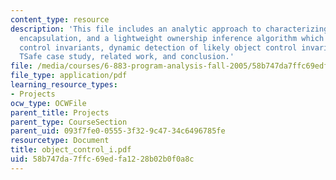```yaml
---
content_type: resource
description: 'This file includes an analytic approach to characterizing sharing and
  encapsulation, and a lightweight ownership inference algorithm which explains object
  control invariants, dynamic detection of likely object control invariants, scalability:
  TSafe case study, related work, and conclusion.'
file: /media/courses/6-883-program-analysis-fall-2005/58b747da7ffc69edfa1228b02b0f0a8c_object_control_i.pdf
file_type: application/pdf
learning_resource_types:
- Projects
ocw_type: OCWFile
parent_title: Projects
parent_type: CourseSection
parent_uid: 093f7fe0-0555-3f32-9c47-34c6496785fe
resourcetype: Document
title: object_control_i.pdf
uid: 58b747da-7ffc-69ed-fa12-28b02b0f0a8c
---
```


